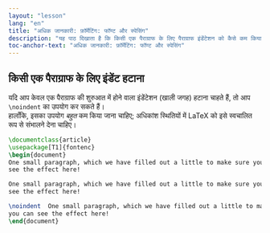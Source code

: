 ```yaml
---
layout: "lesson"
lang: "en"
title: "अधिक जानकारी: फ़ॉर्मेटिंग: फॉण्ट और स्पेसिंग"
description: "यह पाठ दिखाता है कि किसी एक पैराग्राफ के लिए पैराग्राफ इंडेंटेशन को कैसे कम किया जाए।"
toc-anchor-text: "अधिक जानकारी: फ़ॉर्मेटिंग: फॉण्ट और स्पेसिंग"
---
```


## किसी एक पैराग्राफ के लिए इंडेंट हटाना  

यदि आप केवल एक पैराग्राफ की शुरुआत में होने वाला इंडेंटेशन (खाली जगह) हटाना चाहते हैं, तो आप `\noindent` का उपयोग कर सकते हैं।  
हालाँकि, इसका उपयोग _बहुत_ कम किया जाना चाहिए; अधिकांश स्थितियों में LaTeX को इसे स्वचालित रूप से संभालने देना चाहिए।


```latex
\documentclass{article}
\usepackage[T1]{fontenc}
\begin{document}
One small paragraph, which we have filled out a little to make sure you can
see the effect here!

One small paragraph, which we have filled out a little to make sure you can
see the effect here!

\noindent  One small paragraph, which we have filled out a little to make sure
you can see the effect here!
\end{document}
```

